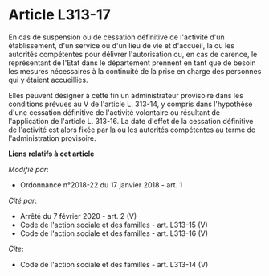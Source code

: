# Article L313-17

En cas de suspension ou de cessation définitive de l'activité d'un établissement, d'un service ou d'un lieu de vie et
d'accueil, la ou les autorités compétentes pour délivrer l'autorisation ou, en cas de carence, le représentant de l'Etat dans
le département prennent en tant que de besoin les mesures nécessaires à la continuité de la prise en charge des personnes qui
y étaient accueillies. 

Elles peuvent désigner à cette fin un administrateur provisoire dans les conditions prévues au V de l'article L. 313-14, y
compris dans l'hypothèse d'une cessation définitive de l'activité volontaire ou résultant de l'application de l'article L.
313-16. La date d'effet de la cessation définitive de l'activité est alors fixée par la ou les autorités compétentes au terme
de l'administration provisoire.

**Liens relatifs à cet article**

_Modifié par_:

  - Ordonnance n°2018-22 du 17 janvier 2018 - art. 1

_Cité par_:

  - Arrêté du 7 février 2020 - art. 2 (V)
  - Code de l'action sociale et des familles - art. L313-15 (V)
  - Code de l'action sociale et des familles - art. L313-16 (V)

_Cite_:

  - Code de l'action sociale et des familles - art. L313-14 (V)
